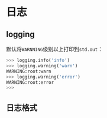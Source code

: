 # 日志

## logging

默认将`WARNNING`级别以上打印到`std.out`：

```python
>>> logging.info('info')
>>> logging.warning('warn')
WARNING:root:warn
>>> logging.warning('error')
WARNING:root:error
>>> 
```

## 日志格式

